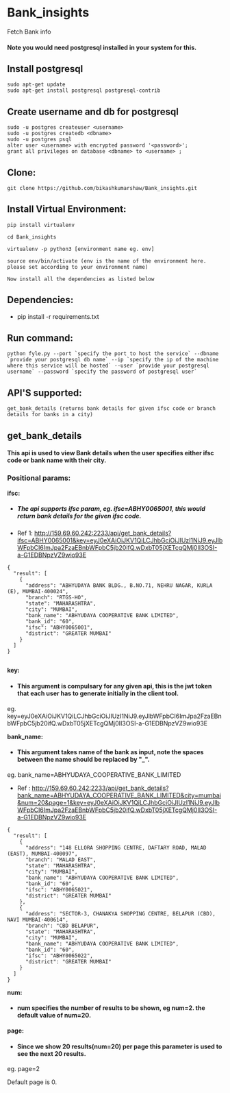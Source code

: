# Bank_insights
Fetch Bank info

#### Note you would need postgresql installed in your system for this.

## Install postgresql
```
sudo apt-get update
sudo apt-get install postgresql postgresql-contrib
```

## Create username and db for postgresql
```
sudo -u postgres createuser <username>
sudo -u postgres createdb <dbname>
sudo -u postgres psql
alter user <username> with encrypted password '<password>';
grant all privileges on database <dbname> to <username> ;
```

## Clone:
```
git clone https://github.com/bikashkumarshaw/Bank_insights.git
```

## Install Virtual Environment:
```
pip install virtualenv

cd Bank_insights

virtualenv -p python3 [environment name eg. env]

source env/bin/activate (env is the name of the environment here. please set according to your environment name)

Now install all the dependencies as listed below
```

## Dependencies:
- pip install -r requirements.txt

## Run command:
```
python fyle.py --port `specify the port to host the service` --dbname `provide your postgresql db name` --ip `specify the ip of the machine where this service will be hosted` --user `provide your postgresql username` --password `specify the password of postgresql user`
```

## API'S supported:

```
get_bank_details (returns bank details for given ifsc code or branch details for banks in a city)
```

## get_bank_details

#### This api is used to view Bank details when the user specifies either ifsc code or bank name with their city.

### Positional params:

**ifsc:**

* ##### The api supports ifsc param, eg. ifsc=ABHY0065001, this would return bank details for the given ifsc code.

* Ref 1: http://159.69.60.242:2233/api/get_bank_details?ifsc=ABHY0065001&key=eyJ0eXAiOiJKV1QiLCJhbGciOiJIUzI1NiJ9.eyJlbWFpbCI6ImJpa2FzaEBnbWFpbC5jb20ifQ.wDxbT05jXETcgQMj0II3OSI-a-G1EDBNpzVZ9wio93E

```jsond
{
  "result": [
    {
      "address": "ABHYUDAYA BANK BLDG., B.NO.71, NEHRU NAGAR, KURLA (E), MUMBAI-400024",
      "branch": "RTGS-HO",
      "state": "MAHARASHTRA",
      "city": "MUMBAI",
      "bank_name": "ABHYUDAYA COOPERATIVE BANK LIMITED",
      "bank_id": "60",
      "ifsc": "ABHY0065001",
      "district": "GREATER MUMBAI"
    }
  ]
}


```

**key:**

* #### This argument is compulsary for any given api, this is the jwt token that each user has to generate initially in the client tool.

eg. key=eyJ0eXAiOiJKV1QiLCJhbGciOiJIUzI1NiJ9.eyJlbWFpbCI6ImJpa2FzaEBnbWFpbC5jb20ifQ.wDxbT05jXETcgQMj0II3OSI-a-G1EDBNpzVZ9wio93E

**bank_name:**

* #### This argument takes name of the bank as input, note the spaces between the name should be replaced by "_".

eg. bank_name=ABHYUDAYA_COOPERATIVE_BANK_LIMITED

* Ref : http://159.69.60.242:2233/api/get_bank_details?bank_name=ABHYUDAYA_COOPERATIVE_BANK_LIMITED&city=mumbai&num=20&page=1&key=eyJ0eXAiOiJKV1QiLCJhbGciOiJIUzI1NiJ9.eyJlbWFpbCI6ImJpa2FzaEBnbWFpbC5jb20ifQ.wDxbT05jXETcgQMj0II3OSI-a-G1EDBNpzVZ9wio93E

```jsond
{
  "result": [
    {
      "address": "148 ELLORA SHOPPING CENTRE, DAFTARY ROAD, MALAD (EAST), MUMBAI-400097",
      "branch": "MALAD EAST",
      "state": "MAHARASHTRA",
      "city": "MUMBAI",
      "bank_name": "ABHYUDAYA COOPERATIVE BANK LIMITED",
      "bank_id": "60",
      "ifsc": "ABHY0065021",
      "district": "GREATER MUMBAI"
    },
    {
      "address": "SECTOR-3, CHANAKYA SHOPPING CENTRE, BELAPUR (CBD), NAVI MUMBAI-400614",
      "branch": "CBD BELAPUR",
      "state": "MAHARASHTRA",
      "city": "MUMBAI",
      "bank_name": "ABHYUDAYA COOPERATIVE BANK LIMITED",
      "bank_id": "60",
      "ifsc": "ABHY0065022",
      "district": "GREATER MUMBAI"
    }
  ]
}

```

**num:**

* #### num specifies the number of results to be shown, eg num=2. the default value of num=20.

**page:**

* #### Since we show 20 results(num=20) per page this parameter is used to see the next 20 results.

eg. page=2

Default page is 0.
